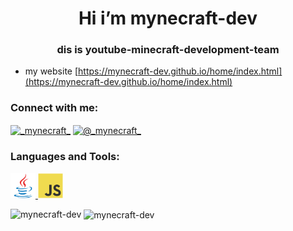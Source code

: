 <h1 align="center">Hi i’m mynecraft-dev</h1>
<h3 align="center">dis is youtube-minecraft-development-team</h3>

- my website [https://mynecraft-dev.github.io/home/index.html](https://mynecraft-dev.github.io/home/index.html)

<h3 align="left">Connect with me:</h3>
<p align="left">
<a href="https://twitter.com/_mynecraft_" target="blank"><img align="center" src="https://raw.githubusercontent.com/rahuldkjain/github-profile-readme-generator/master/src/images/icons/Social/twitter.svg" alt="_mynecraft_" height="30" width="40" /></a>
<a href="https://www.youtube.com/c/@_mynecraft_" target="blank"><img align="center" src="https://raw.githubusercontent.com/rahuldkjain/github-profile-readme-generator/master/src/images/icons/Social/youtube.svg" alt="@_mynecraft_" height="30" width="40" /></a>
</p>

<h3 align="left">Languages and Tools:</h3>
<p align="left"> <a href="https://www.java.com" target="_blank" rel="noreferrer"> <img src="https://raw.githubusercontent.com/devicons/devicon/master/icons/java/java-original.svg" alt="java" width="40" height="40"/> </a> <a href="https://developer.mozilla.org/en-US/docs/Web/JavaScript" target="_blank" rel="noreferrer"> <img src="https://raw.githubusercontent.com/devicons/devicon/master/icons/javascript/javascript-original.svg" alt="javascript" width="40" height="40"/> </a> </p>

<p><img align="left" src="https://github-readme-stats.vercel.app/api/top-langs?username=mynecraft-dev&show_icons=true&locale=en&layout=compact" alt="mynecraft-dev" /></p>

<p>&nbsp;<img align="center" src="https://github-readme-stats.vercel.app/api?username=mynecraft-dev&show_icons=true&locale=en" alt="mynecraft-dev" /></p>
